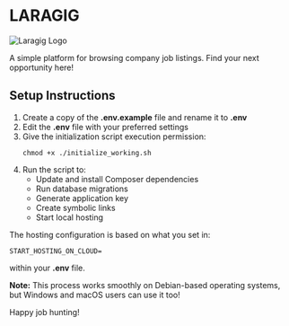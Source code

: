 # LARAGIG 

![Laragig Logo](/public/images/logo.png "Laragig Platform Logo")

A simple platform for browsing company job listings. Find your next opportunity here!

## Setup Instructions

1. Create a copy of the **.env.example** file and rename it to **.env**
2. Edit the **.env** file with your preferred settings
3. Give the initialization script execution permission:
   ```
   chmod +x ./initialize_working.sh
   ```
4. Run the script to:
   - Update and install Composer dependencies
   - Run database migrations
   - Generate application key
   - Create symbolic links
   - Start local hosting

The hosting configuration is based on what you set in:
```
START_HOSTING_ON_CLOUD=
```
within your **.env** file.

**Note:** This process works smoothly on Debian-based operating systems, but Windows and macOS users can use it too!

Happy job hunting!
